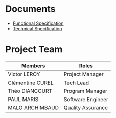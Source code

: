# Documents 

- [Functional Specification](https://github.com/algosup/2022-2023-project-3-harfang3d-binding-Project-5-group/blob/documents/documents/Functionnal%20Specifications.md)
- [Technical Specification](https://github.com/algosup/2022-2023-project-3-harfang3d-binding-Project-5-group/blob/documents/documents/Technical%20Specifications.md)

# Project Team

| Members         | Roles             |
| --------------- | ----------------- |
| Victor LEROY    | Project Manager   |
| Clémentine CUREL    | Tech Lead         |
| Théo DIANCOURT | Program Manager   |
| PAUL MARIS  | Software Engineer |
| MALO ARCHIMBAUD    | Quality Assurance |


